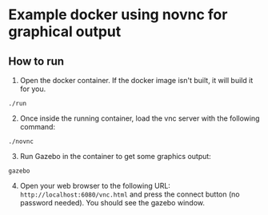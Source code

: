 # Example docker using novnc for graphical output

## How to run
1. Open the docker container. If the docker image isn't built, it will build it for you.
```
./run
```

2. Once inside the running container, load the vnc server with the following command:
```
./novnc
```

3. Run Gazebo in the container to get some graphics output:
```
gazebo
```

4. Open your web browser to the following URL: `http://localhost:6080/vnc.html` and press the connect button (no password needed). You should see the gazebo window.
